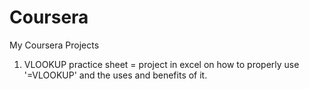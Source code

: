 # Coursera
My Coursera Projects
1. VLOOKUP practice sheet = project in excel on how to properly use '=VLOOKUP' and the uses and benefits of it. 
